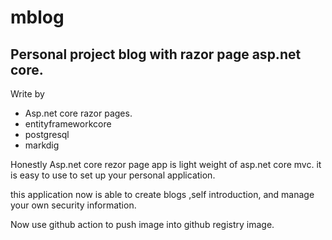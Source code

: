# mblog

## Personal project blog with razor page asp.net core.

Write by 
- Asp.net core razor pages. 
- entityframeworkcore
- postgresql
- markdig

Honestly Asp.net core rezor page app is light weight of asp.net core mvc. it is easy to use to set up your personal application.

this application now is able to create blogs ,self introduction, and manage your own security information.

Now use github action to push image into github registry image. 






